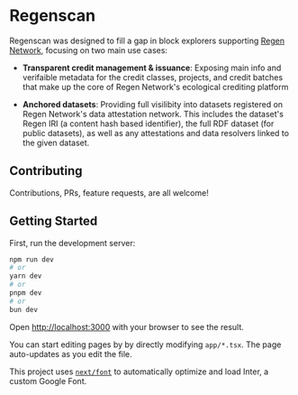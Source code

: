# Regenscan

Regenscan was designed to fill a gap in block explorers supporting [Regen Network](https://regen.network), focusing on two main use cases:

- **Transparent credit management & issuance**: Exposing main info
  and verifaible metadata for the credit classes, projects, and credit
  batches that make up the core of Regen Network's ecological
  crediting platform

- **Anchored datasets**: Providing full visilibity into datasets
  registered on Regen Network's data attestation network. This
  includes the dataset's Regen IRI (a content hash based identifier),
  the full RDF dataset (for public datasets), as well as any
  attestations and data resolvers linked to the given dataset.

## Contributing

Contributions, PRs, feature requests, are all welcome!

## Getting Started

First, run the development server:

```bash
npm run dev
# or
yarn dev
# or
pnpm dev
# or
bun dev
```

Open [http://localhost:3000](http://localhost:3000) with your browser to see the result.

You can start editing pages by by directly modifying `app/*.tsx`. The page auto-updates as you edit the file.

This project uses [`next/font`](https://nextjs.org/docs/basic-features/font-optimization) to automatically optimize and load Inter, a custom Google Font.
